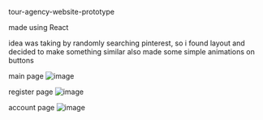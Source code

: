 tour-agency-website-prototype

made using React

idea was taking by randomly searching pinterest, so i found layout and decided to make something similar
also made some simple animations on buttons 

main page
![image](https://github.com/user-attachments/assets/afd7cf1e-30eb-490c-b38f-0f78f392c725)


register page
![image](https://github.com/user-attachments/assets/31a27e2c-c2c8-4b43-8717-10b64ee37937)

account page 
![image](https://github.com/user-attachments/assets/9f470092-3ab6-4771-85a8-996c3029c496)




